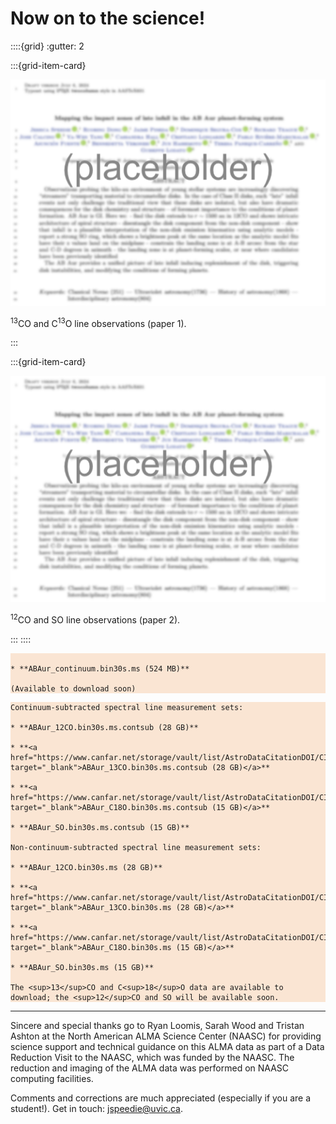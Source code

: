 # Now on to the science!

<!-- ## The science we did -->

::::{grid}
:gutter: 2

:::{grid-item-card}

<a href="https://github.com/jjspeedie/workflow.2021.1.0690.S" target="_blank">
  <img alt="https://github.com/jjspeedie/workflow.2021.1.0690.S" src="../_static/paper1.png">
</a>

<p></p>

<!-- <a href="https://github.com/jjspeedie/workflow.2021.1.0690.S" target="_blank">Speedie et al. 2024</a> presents the program's <sup>13</sup>CO and C<sup>13</sup>O line observations. -->
<sup>13</sup>CO and C<sup>13</sup>O line observations (paper 1).

:::

:::{grid-item-card}

<a href="https://github.com/jjspeedie/workflow.2021.1.0690.S" target="_blank">
  <img alt="https://github.com/jjspeedie/workflow.2021.1.0690.S" src="../_static/paper2.png">
</a>

<p></p>

<!-- The <sup>12</sup>CO and SO line observations will be presented in <a href="https://github.com/jjspeedie/workflow.2021.1.0690.S" target="_blank">Speedie et al. in prep</a>. -->
<sup>12</sup>CO and SO line observations (paper 2).

:::
::::

<!-- ## The science you could do -->

<div style="background-color:#FAE5D3;">

````{card} Continuum measurement set & images

* **ABAur_continuum.bin30s.ms (524 MB)**

(Available to download soon)

````
</div>

<div style="background-color:#FAE5D3;">

````{card} Line measurement sets & image cubes
Continuum-subtracted spectral line measurement sets:

* **ABAur_12CO.bin30s.ms.contsub (28 GB)**

* **<a href="https://www.canfar.net/storage/vault/list/AstroDataCitationDOI/CISTI.CANFAR/24.0087/data/2021.1.00690.S/measurement_sets" target="_blank">ABAur_13CO.bin30s.ms.contsub (28 GB)</a>**

* **<a href="https://www.canfar.net/storage/vault/list/AstroDataCitationDOI/CISTI.CANFAR/24.0087/data/2021.1.00690.S/measurement_sets" target="_blank">ABAur_C18O.bin30s.ms.contsub (15 GB)</a>**

* **ABAur_SO.bin30s.ms.contsub (15 GB)**

Non-continuum-subtracted spectral line measurement sets:

* **ABAur_12CO.bin30s.ms (28 GB)**

* **<a href="https://www.canfar.net/storage/vault/list/AstroDataCitationDOI/CISTI.CANFAR/24.0087/data/2021.1.00690.S/measurement_sets" target="_blank">ABAur_13CO.bin30s.ms (28 GB)</a>**

* **<a href="https://www.canfar.net/storage/vault/list/AstroDataCitationDOI/CISTI.CANFAR/24.0087/data/2021.1.00690.S/measurement_sets" target="_blank">ABAur_C18O.bin30s.ms (15 GB)</a>**

* **ABAur_SO.bin30s.ms (15 GB)**

The <sup>13</sup>CO and C<sup>18</sup>O data are available to download; the <sup>12</sup>CO and SO will be available soon.
````
</div>

---

Sincere and special thanks go to Ryan Loomis, Sarah Wood and Tristan Ashton at the North American ALMA Science Center (NAASC) for providing science support and technical guidance on this ALMA data as part of a Data Reduction Visit to the NAASC, which was funded by the NAASC. The reduction and imaging of the ALMA data was performed on NAASC computing facilities.

Comments and corrections are much appreciated (especially if you are a student!). Get in touch: jspeedie@uvic.ca.
